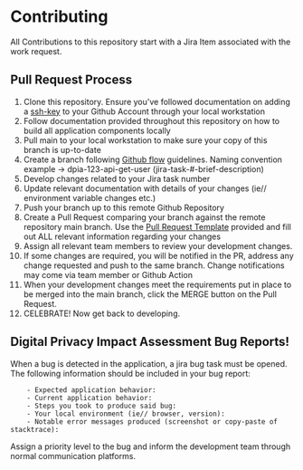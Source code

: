 # Contributing

All Contributions to this repository start with a Jira Item associated with the work request.

## Pull Request Process

1. Clone this repository. Ensure you've followed documentation on adding a [ssh-key](https://docs.github.com/en/authentication/connecting-to-github-with-ssh/generating-a-new-ssh-key-and-adding-it-to-the-ssh-agent) to your Github Account through your local workstation
1. Follow documentation provided throughout this repository on how to build all application components locally
1. Pull main to your local workstation to make sure your copy of this branch is up-to-date
1. Create a branch following [Github flow](https://docs.github.com/en/get-started/quickstart/github-flow) guidelines. Naming convention example -> dpia-123-api-get-user (jira-task-#-brief-description)
1. Develop changes related to your Jira task number
1. Update relevant documentation with details of your changes (ie// environment variable changes etc.)
1. Push your branch up to this remote Github Repository
1. Create a Pull Request comparing your branch against the remote repository main branch. Use the [Pull Request Template](.github/PULL_REQUEST_TEMPLATE.md) provided and fill out ALL relevant information regarding your changes
1. Assign all relevant team members to review your development changes.
1. If some changes are required, you will be notified in the PR, address any change requested and push to the same branch. Change notifications may come via team member or Github Action
1. When your development changes meet the requirements put in place to be merged into the main branch, click the MERGE button on the Pull Request.
1. CELEBRATE! Now get back to developing.

## Digital Privacy Impact Assessment Bug Reports!

When a bug is detected in the application, a jira bug task must be opened. The following information should be included in your bug report:

        - Expected application behavior:
        - Current application behavior:
        - Steps you took to produce said bug:
        - Your local environment (ie// browser, version):
        - Notable error messages produced (screenshot or copy-paste of stacktrace):

Assign a priority level to the bug and inform the development team through normal communication platforms.
